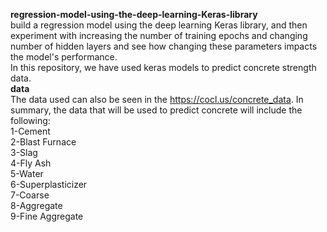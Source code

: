 **regression-model-using-the-deep-learning-Keras-library**<br>
build a regression model using the deep learning Keras library, and then experiment with increasing the number of training epochs and changing number of hidden layers and see how changing these parameters impacts the model's performance.
<be><br>
In this repository, we have used keras models to predict concrete strength data.<br>
**data**<br>
The data used can also be seen in the https://cocl.us/concrete_data.
In summary, the data that will be used to predict concrete will include the following:<br>
1-Cement<br>
2-Blast Furnace <br>
3-Slag<br>
4-Fly Ash<br>
5-Water<br>
6-Superplasticizer<br>
7-Coarse<br>
8-Aggregate<br>
9-Fine Aggregate<br>
